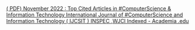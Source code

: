 [( PDF) November 2022 : Top Cited Articles in #ComputerScience & Information Technology   International Journal of #ComputerScience and Information Technology ( IJCSIT ) INSPEC ,WJCI Indexed - Academia .edu ](https://qi.tc/qi/49436)